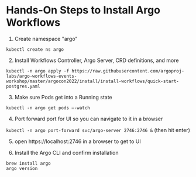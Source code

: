 # Hands-On Steps to Install Argo Workflows

1. Create namespace "argo"

```kubectl create ns argo```

2. Install Workflows Controller, Argo Server, CRD definitions, and more

```kubectl -n argo apply -f https://raw.githubusercontent.com/argoproj-labs/argo-workflows-events-workshop/master/argocon2022/install/install-workflows/quick-start-postgres.yaml```

3. Make sure Pods get into a Running state

```kubectl -n argo get pods –-watch```

4. Port forward port for UI so you can navigate to it in a browser 

```kubectl -n argo port-forward svc/argo-server 2746:2746 &``` (then hit enter)

5. open https://localhost:2746 in a browser to get to UI

6. Install the Argo CLI and confirm installation

```
brew install argo
argo version 
```
